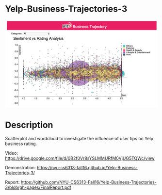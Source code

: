 # Yelp-Business-Trajectories-3

![alt tag](https://github.com/NYU-CS6313-Fall16/Yelp-Business-Trajectories-3/blob/gh-pages/pic.png)

# Description

Scatterplot and wordcloud to investigate the influence of user tips on Yelp business rating.  

Video: https://drive.google.com/file/d/0B2f0Vr8sYSLMMURfM0VjUG5TQWc/view

Demonstration: https://nyu-cs6313-fall16.github.io/Yelp-Business-Trajectories-3/

Report: https://github.com/NYU-CS6313-Fall16/Yelp-Business-Trajectories-3/blob/gh-pages/FinalReport.pdf
